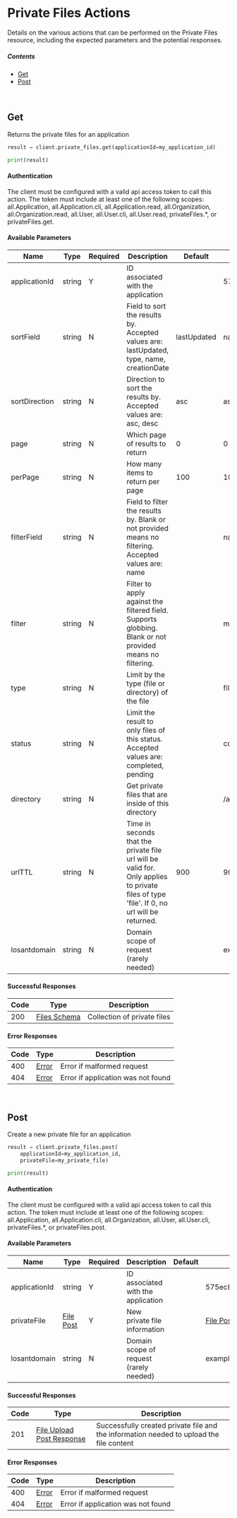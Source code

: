 # Private Files Actions

Details on the various actions that can be performed on the
Private Files resource, including the expected
parameters and the potential responses.

##### Contents

*   [Get](#get)
*   [Post](#post)

<br/>

## Get

Returns the private files for an application

```python
result = client.private_files.get(applicationId=my_application_id)

print(result)
```

#### Authentication
The client must be configured with a valid api access token to call this
action. The token must include at least one of the following scopes:
all.Application, all.Application.cli, all.Application.read, all.Organization, all.Organization.read, all.User, all.User.cli, all.User.read, privateFiles.*, or privateFiles.get.

#### Available Parameters

| Name | Type | Required | Description | Default | Example |
| ---- | ---- | -------- | ----------- | ------- | ------- |
| applicationId | string | Y | ID associated with the application |  | 575ec8687ae143cd83dc4a97 |
| sortField | string | N | Field to sort the results by. Accepted values are: lastUpdated, type, name, creationDate | lastUpdated | name |
| sortDirection | string | N | Direction to sort the results by. Accepted values are: asc, desc | asc | asc |
| page | string | N | Which page of results to return | 0 | 0 |
| perPage | string | N | How many items to return per page | 100 | 10 |
| filterField | string | N | Field to filter the results by. Blank or not provided means no filtering. Accepted values are: name |  | name |
| filter | string | N | Filter to apply against the filtered field. Supports globbing. Blank or not provided means no filtering. |  | myFile |
| type | string | N | Limit by the type (file or directory) of the file |  | file |
| status | string | N | Limit the result to only files of this status. Accepted values are: completed, pending |  | completed |
| directory | string | N | Get private files that are inside of this directory |  | /a/path/ |
| urlTTL | string | N | Time in seconds that the private file url will be valid for. Only applies to private files of type &#x27;file&#x27;. If 0, no url will be returned. | 900 | 900 |
| losantdomain | string | N | Domain scope of request (rarely needed) |  | example.com |

#### Successful Responses

| Code | Type | Description |
| ---- | ---- | ----------- |
| 200 | [Files Schema](_schemas.md#files-schema) | Collection of private files |

#### Error Responses

| Code | Type | Description |
| ---- | ---- | ----------- |
| 400 | [Error](_schemas.md#error) | Error if malformed request |
| 404 | [Error](_schemas.md#error) | Error if application was not found |

<br/>

## Post

Create a new private file for an application

```python
result = client.private_files.post(
    applicationId=my_application_id,
    privateFile=my_private_file)

print(result)
```

#### Authentication
The client must be configured with a valid api access token to call this
action. The token must include at least one of the following scopes:
all.Application, all.Application.cli, all.Organization, all.User, all.User.cli, privateFiles.*, or privateFiles.post.

#### Available Parameters

| Name | Type | Required | Description | Default | Example |
| ---- | ---- | -------- | ----------- | ------- | ------- |
| applicationId | string | Y | ID associated with the application |  | 575ec8687ae143cd83dc4a97 |
| privateFile | [File Post](_schemas.md#file-post) | Y | New private file information |  | [File Post Example](_schemas.md#file-post-example) |
| losantdomain | string | N | Domain scope of request (rarely needed) |  | example.com |

#### Successful Responses

| Code | Type | Description |
| ---- | ---- | ----------- |
| 201 | [File Upload Post Response](_schemas.md#file-upload-post-response) | Successfully created private file and the information needed to upload the file content |

#### Error Responses

| Code | Type | Description |
| ---- | ---- | ----------- |
| 400 | [Error](_schemas.md#error) | Error if malformed request |
| 404 | [Error](_schemas.md#error) | Error if application was not found |
